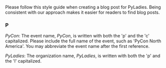 Please follow this style guide when creating a blog post for PyLadies. Being consistent with our approach makes it easier for readers to find blog posts.

### P

*PyCon*: The event name, *PyCon*, is written with both the 'p' and the 'c' capitalized. Please include the full name of the event, such as 'PyCon North America'. You may abbreviate the event name after the first reference.

*PyLadies*: The organization name, *PyLadies*, is written with both the 'p' and the 'l' capitalized.
